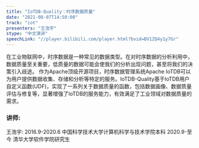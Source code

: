 ```yaml
---
title: "IoTDB-Quality：时序数据质量"
date: "2021-08-07T14:50:00" 
track: "iot"
presenters: "王浩宇"
stype: "中文演讲"
speechLink: "//player.bilibili.com/player.html?bvid=BV1ZQ4y1y7Gr"
---
```

在工业物联网中，时序数据是一种常见的数据类型。在对时序数据的分析利用中，数据质量至关重要，低质量的数据可能会使我们的分析出现问题，甚至将我们的决策引入歧途。
 作为Apache顶级开源项目，时序数据管理系统Apache IoTDB可以为用户提供数据收集、存储和分析等特定的服务。IoTDB-Quality基于IoTDB用户自定义函数(UDF)，实现了一系列关于数据质量的函数，包括数据画像、数据质量评估与修复等，显著增强了IoTDB的服务能力，有效满足了工业领域对数据质量的需求。
 ### 讲师: 
 王浩宇: 2016.9-2020.6 中国科学技术大学计算机科学与技术学院本科
2020.9-至今  清华大学软件学院研究生